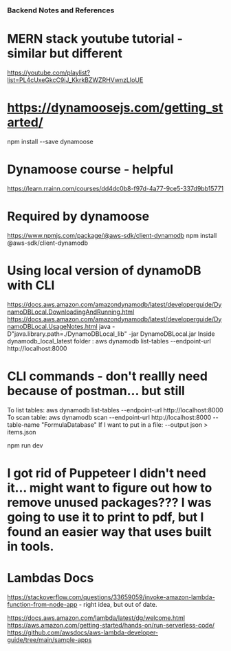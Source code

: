 ### Backend Notes and References

# MERN stack youtube tutorial - similar but different
https://youtube.com/playlist?list=PL4cUxeGkcC9iJ_KkrkBZWZRHVwnzLIoUE

# https://dynamoosejs.com/getting_started/
npm install --save dynamoose

# Dynamoose course - helpful 
https://learn.rrainn.com/courses/dd4dc0b8-f97d-4a77-9ce5-337d9bb15771

# Required by dynamoose
https://www.npmjs.com/package/@aws-sdk/client-dynamodb
npm install @aws-sdk/client-dynamodb

# Using local version of dynamoDB with CLI
https://docs.aws.amazon.com/amazondynamodb/latest/developerguide/DynamoDBLocal.DownloadingAndRunning.html
https://docs.aws.amazon.com/amazondynamodb/latest/developerguide/DynamoDBLocal.UsageNotes.html
java -D"java.library.path=./DynamoDBLocal_lib" -jar DynamoDBLocal.jar
Inside dynamodb_local_latest folder : aws dynamodb list-tables --endpoint-url http://localhost:8000
# CLI commands - don't reallly need because of postman... but still
To list tables: aws dynamodb list-tables --endpoint-url http://localhost:8000
To scan table: aws dynamodb scan --endpoint-url http://localhost:8000 --table-name "FormulaDatabase" 
If I want to put in a file: --output json > items.json

npm run dev

# I got rid of Puppeteer I didn't need it... might want to figure out how to remove unused packages??? I was going to use it to print to pdf, but I found an easier way that uses built in tools.

# Lambdas Docs
https://stackoverflow.com/questions/33659059/invoke-amazon-lambda-function-from-node-app - right idea, but out of date.

https://docs.aws.amazon.com/lambda/latest/dg/welcome.html
https://aws.amazon.com/getting-started/hands-on/run-serverless-code/
https://github.com/awsdocs/aws-lambda-developer-guide/tree/main/sample-apps

